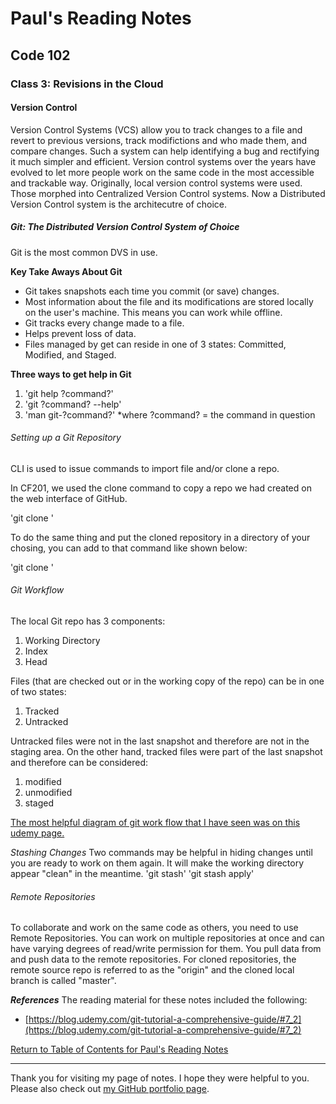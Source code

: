 # Paul's Reading Notes

## Code 102

### Class 3:  Revisions in the Cloud



#### Version Control

Version Control Systems (VCS) allow you to track changes to a file and revert to previous versions, track modifictions and who made them, and compare changes.  Such a system can help identifying a bug and rectifying it much simpler and efficient.  Version control systems over the years have evolved to let more people work on the same code in the most accessible and trackable way.  Originally, local version control systems were used.  Those morphed into Centralized Version Control systems.  Now a Distributed Version Control system is the architecutre of choice.

##### Git:  The Distributed Version Control System of Choice

Git is the most common DVS in use.

**Key Take Aways About Git**
- Git takes snapshots each time you commit (or save) changes.
- Most information about the file and its modifications are stored locally on the user's machine.  This means you can work while offline.
- Git tracks every change made to a file.
- Helps prevent loss of data.
- Files managed by get can reside in one of 3 states:  Committed, Modified, and Staged.

**Three ways to get help in Git**
1. 'git help ?command?'
1. 'git ?command? --help'
1. 'man git-?command?'
*where ?command? = the command in question

###### Setting up a Git Repository
CLI is used to issue commands to import file and/or clone a repo.

In CF201, we used the clone command to copy a repo we had created on the web interface of GitHub.

'git clone <link to repo>'

To do the same thing and put the cloned repository in a directory of your chosing, you can add to that command like shown below:

'git clone <link to repo> <desired directory>'

###### Git Workflow

The local Git repo has 3 components:
1. Working Directory
1. Index
1. Head

Files (that are checked out or in the working copy of the repo) can be in one of two states:
1. Tracked
1. Untracked

Untracked files were not in the last snapshot and therefore are not in the staging area.  On the other hand, tracked files were part of the last snapshot and therefore can be considered:
1. modified
1. unmodified
1. staged

[The most helpful diagram of git work flow that I have seen was on this udemy page.](https://blog.udemy.com/wp-content/uploads/2015/08/image006.png)

*Stashing Changes*
Two commands may be helpful in hiding changes until you are ready to work on them again.  It will make the working directory appear "clean" in the meantime.
'git stash'
'git stash apply'


###### Remote Repositories
To collaborate and work on the same code as others, you need to use Remote Repositories.  You can work on multiple repositories at once and can have varying degrees of read/write permission for them.  You pull data from and push data to the remote repositories.  For cloned repositories, the remote source repo is referred to as the "origin" and the cloned local branch is called "master".


***References***
The reading material for these notes included the following:
- [https://blog.udemy.com/git-tutorial-a-comprehensive-guide/#7_2](https://blog.udemy.com/git-tutorial-a-comprehensive-guide/#7_2)



[Return to Table of Contents for Paul's Reading Notes](https://paul-leonard.github.io/reading-notes/ "Go back to find more notes!")

---

Thank you for visiting my page of notes.  I hope they were helpful to you.  Please also check out [my GitHub portfolio page](https://github.com/paul-leonard "Paul's GitHub Portfolio").